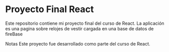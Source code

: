# Proyecto Final React

Este repositorio contiene mi proyecto final del curso de React. La aplicación es una pagina sobre relojes de vestir cargada en una base de datos de fireBase


Notas
Este proyecto fue desarrollado como parte del curso de React.
